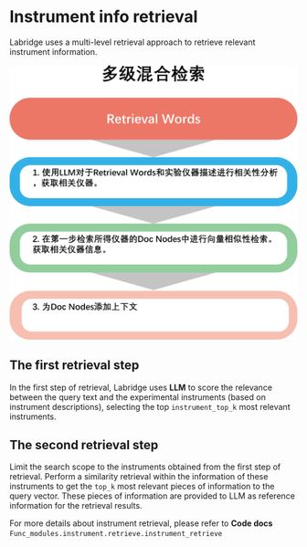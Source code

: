 # Instrument info retrieval

Labridge uses a multi-level retrieval approach to retrieve relevant instrument information.

![Instrument info retrieval](./images/instrument_retrieve.png)

## The first retrieval step
In the first step of retrieval, Labridge uses **LLM** to score the relevance between the query text 
and the experimental instruments (based on instrument descriptions), selecting the top `instrument_top_k` 
most relevant instruments.

## The second retrieval step
Limit the search scope to the instruments obtained from the first step of retrieval. 
Perform a similarity retrieval within the information of these instruments to get the `top_k` 
most relevant pieces of information to the query vector. 
These pieces of information are provided to LLM as reference information for the retrieval results.

For more details about instrument retrieval, please refer to **Code docs** `Func_modules.instrument.retrieve.instrument_retrieve`
